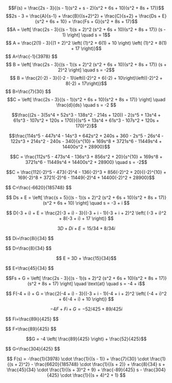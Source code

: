$$F(s) = \frac{2s - 3}{(s - 1)(s^2 + s - 2)(s^2 + 6s + 10)(s^2 + 8s + 17)}$$
$$2s - 3 = \frac{A}{s-1} + \frac{B}{(s+2)^2} + \frac{C}{s+2} + \frac{Ds + E}{s^2 + 6s + 10} + \frac{Fs + G}{s^2 + 8s + 17}$$
$$A = \left[ \frac{2s - 3}{(s - 1)(s + 2)^2 (s^2 + 6s + 10)(s^2 + 8s + 17)} (s - 1) \right]  \quad s = 1$$
$$ A = \frac{2(1) - 3}{(1 + 2)^2 \left( (1)^2 + 6(1) + 10 \right) \left( (1)^2 + 8(1) + 17 \right)}$$
$$ A=\frac{-1}{3978} \$$
$$ B = \left[ \frac{2s - 3}{(s - 1)(s + 2)^2 (s^2 + 6s + 10)(s^2 + 8s + 17)} (s + 2)^2 \right] \quad s = -2$$
$$ B = \frac{2(-2) - 3}{(-2 - 1)\left((-2)^2 + 6(-2) + 10\right)\left((-2)^2 + 8(-2) + 17\right)}$$
$$ B=\frac{7}{30} \$$
$$C = \left[ \frac{2s - 3}{(s - 1)(s^2 + 6s + 10)(s^2 + 8s + 17)} \right] \quad \frac{d}{ds}  \quad s = -2 $$

$$\frac{(2s - 3(5s^4 + 52s^3 - 138s^2 - 214s + 120)) - 2(s^5 + 13s^4 + 61s^3 - 107s^2 + 120s + 170)}{(s^5 + 13s^4 + 61s^3 - 107s^2 + 120s + 170)^2}$$


$$\frac{114s^5 - 447s^4 - 14s^3 + 642s^2 + 240s + 360 - 2s^5 - 26s^4 - 122s^3 + 214s^2 - 240s - 340}{s^{10} + 169s^8 + 3721s^6 - 11449s^4 + 14400s^2 + 28900}$$


$$C = \frac{112s^5 - 473s^4 - 136s^3 + 856s^2 + 20}{s^{10} + 169s^8 + 3721s^6 - 11449s^4 + 14400s^2 + 28900} \quad s = -2$$


$$C = \frac{112(-2)^5 - 473(-2)^4 - 136(-2)^3 + 856(-2)^2 + 20}{(-2)^{10} + 169(-2)^8 + 3721(-2)^6 - 11449(-2)^4 + 14400(-2)^2 + 28900}$$

$$ C=\frac{-6620}{185748} \$$

$$ Ds + E = \left[ \frac{s + 5}{(s - 1)(s + 2)^2 (s^2 + 6s + 10)(s^2 + 8s + 17)} (s^2 + 6s + 10) \right]  \quad s = -3 + i $$

$$ D(-3 + i) + E = \frac{2(-3 + i) - 3}{(-3 + i - 1)(-3 + i + 2)^2 \left( (-3 + i)^2 + 8(-3 + i) + 17 \right)} $$

$$ 3D+Di+E=15/34+8/34 i$$

$$ Di=\frac{8i}{34} \$$

$$ D=\frac{8}{34} \$$

$$ E = 3D + \frac{15}{34}$$

$$ E=\frac{45}{34} \$$

$$Fs + G = \left[ \frac{2s - 3}{(s - 1)(s + 2)^2 (s^2 + 6s + 10)(s^2 + 8s + 17)} (s^2 + 8s + 17) \right] \quad \text{at} \quad s = -4 + i$$

$$ F(-4 + i) + G = \frac{2(-4 + i) - 3}{(-3 + i - 1)(-4 + i + 2)^2 \left( (-4 + i)^2 + 6(-4 + i) + 10 \right)} $$

$$ -4F+Fi+G=-52/425+89/425 i $$

$$ Fi=\frac{89i}{425} \$$

$$ F=\frac{89}{425} \$$

$$G = -4 \left( \frac{89}{425} \right) + \frac{52}{425}$$

$$ G=\frac{304}{425} \$$

$$ F(s) = -\frac{1}{3978} \cdot \frac{1}{(s - 1)} + \frac{7}{30} \cdot \frac{1}{(s + 2)^2} - \frac{6620}{185748} \cdot \frac{1}{(s + 2)} + \frac{8}{34} s + \frac{45}{34} \cdot \frac{1}{(s + 3)^2 + 9} + \frac{-89}{425} s - \frac{304}{425} \cdot \frac{1}{(s + 4)^2 + 1} $$


